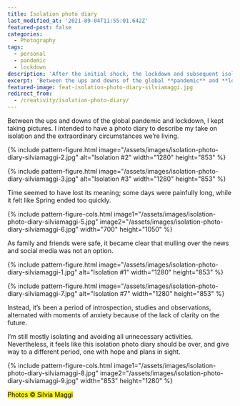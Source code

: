 ```yaml
---
title: Isolation photo diary
last_modified_at: '2021-09-04T11:55:01.642Z'
featured-post: false
categories:
  - Photography
tags:
  - personal
  - pandemic
  - lockdown
description: 'After the initial shock, the lockdown and subsequent isolation prompted me to point the lens to my emotions and immediate surroundings.'
excerpt: 'Between the ups and downs of the global **pandemic** and **lockdown**, I kept taking pictures. I intended to have a **photo diary** to describe my take on **isolation** and the extraordinary circumstances we’re living.'
featured-image: feat-isolation-photo-diary-silviamaggi.jpg
redirect_from:
  - /creativity/isolation-photo-diary/
---
```


<p class="lead">Between the ups and downs of the global pandemic and lockdown, I kept taking pictures. I intended to have a photo diary to describe my take on isolation and the extraordinary circumstances we’re living.</p>

{% include pattern-figure.html image="/assets/images/isolation-photo-diary-silviamaggi-2.jpg" alt="Isolation #2" width="1280" height="853" %}

{% include pattern-figure.html image="/assets/images/isolation-photo-diary-silviamaggi-3.jpg" alt="Isolation #3" width="1280" height="853" %}

<!-- {% include pattern-figure.html image="/assets/images/isolation-photo-diary-silviamaggi-4.jpg" alt="Isolation #4" width="1280" height="853" %} -->

Time seemed to have lost its meaning; some days were painfully long, while it felt like Spring ended too quickly.

{% include pattern-figure-cols.html image1="/assets/images/isolation-photo-diary-silviamaggi-5.jpg" image2="/assets/images/isolation-photo-diary-silviamaggi-6.jpg" width="700" height="1050" %}

As family and friends were safe, it became clear that mulling over the news and social media was not an option.

{% include pattern-figure.html image="/assets/images/isolation-photo-diary-silviamaggi-1.jpg" alt="Isolation #1" width="1280" height="853" %}

{% include pattern-figure.html image="/assets/images/isolation-photo-diary-silviamaggi-7.jpg" alt="Isolation #7" width="1280" height="853" %}

Instead, it’s been a period of introspection, studies and observations, alternated with moments of anxiety because of the lack of clarity on the future.

I’m still mostly isolating and avoiding all unnecessary activities. Nevertheless, it feels like this isolation photo diary should be over, and give way to a different period, one with hope and plans in sight.

{% include pattern-figure-cols.html image1="/assets/images/isolation-photo-diary-silviamaggi-8.jpg" image2="/assets/images/isolation-photo-diary-silviamaggi-9.jpg" width="853" height="1280" %}

<p class="detached"><mark class="smd-highlight small">Photos &copy; Silvia Maggi</mark></p>
